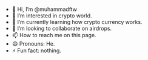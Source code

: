 - 👋 Hi, I’m @muhammadftw
- 👀 I’m interested in crypto world.
- 🌱 I’m currently learning how crypto currency works.
- 💞️ I’m looking to collaborate on airdrops.
- 📫 How to reach me on this page.
- 😄 Pronouns: He.
- ⚡ Fun fact: nothing.

<!---
muhammadftw/muhammadftw is a ✨ special ✨ repository because its `README.md` (this file) appears on your GitHub profile.
You can click the Preview link to take a look at your changes.
--->
